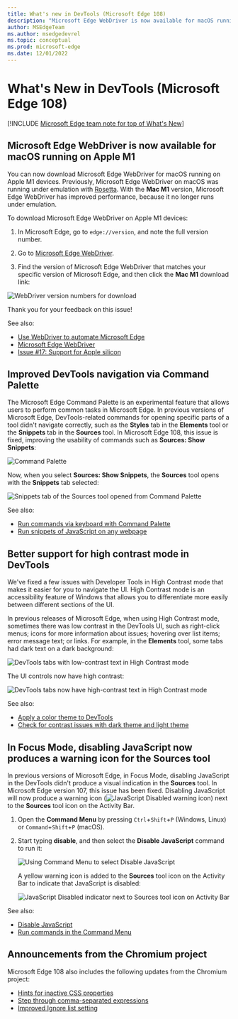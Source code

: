 ```yaml
---
title: What's new in DevTools (Microsoft Edge 108)
description: "Microsoft Edge WebDriver is now available for macOS running on Apple M1. Improved DevTools navigation via Command Palette. Better support for high contrast mode in DevTools. In Focus Mode, disabling JavaScript now produces a warning icon for the Sources tool.  And more."
author: MSEdgeTeam
ms.author: msedgedevrel
ms.topic: conceptual
ms.prod: microsoft-edge
ms.date: 12/01/2022
---
```

# What's New in DevTools (Microsoft Edge 108)

[!INCLUDE [Microsoft Edge team note for top of What's New](../../includes/edge-whats-new-note.md)]

<!-- find "todo" in this .md file -->


<!-- ====================================================================== -->
## Microsoft Edge WebDriver is now available for macOS running on Apple M1

<!-- Subtitle: On Apple M1 devices, Microsoft Edge WebDriver was previously running under emulation. Now, it will run faster without emulation. -->

You can now download Microsoft Edge WebDriver for macOS running on Apple M1 devices.  Previously, Microsoft Edge WebDriver on macOS was running under emulation with [Rosetta](https://support.apple.com/HT211861).  With the **Mac M1** version, Microsoft Edge WebDriver has improved performance, because it no longer runs under emulation.

To download Microsoft Edge WebDriver on Apple M1 devices:

1. In Microsoft Edge, go to `edge://version`, and note the full version number.

1. Go to [Microsoft Edge WebDriver](https://developer.microsoft.com/microsoft-edge/tools/webdriver/).

1. Find the version of Microsoft Edge WebDriver that matches your specific version of Microsoft Edge, and then click the **Mac M1** download link:

![WebDriver version numbers for download](./devtools-108-images/webdriver-versions.png)

Thank you for your feedback on this issue!

See also:
* [Use WebDriver to automate Microsoft Edge](../../../../webdriver-chromium/index.md)
* [Microsoft Edge WebDriver](https://developer.microsoft.com/microsoft-edge/tools/webdriver/)
* [Issue #17: Support for Apple silicon](https://github.com/MicrosoftEdge/EdgeWebDriver/issues/17)


<!-- ====================================================================== -->
## Improved DevTools navigation via Command Palette

<!-- Subtitle: This update fixes a bug related to opening DevTools from the Command Palette in Microsoft Edge. -->

The Microsoft Edge Command Palette is an experimental feature that allows users to perform common tasks in Microsoft Edge.  In previous versions of Microsoft Edge, DevTools-related commands for opening specific parts of a tool didn't navigate correctly, such as the **Styles** tab in the **Elements** tool or the **Snippets** tab in the **Sources** tool.  In Microsoft Edge 108, this issue is fixed, improving the usability of commands such as **Sources: Show Snippets**:

![Command Palette](./devtools-108-images/command-palette.png)

Now, when you select **Sources: Show Snippets**, the **Sources** tool opens with the **Snippets** tab selected:

![Snippets tab of the Sources tool opened from Command Palette](./devtools-108-images/command-palette-opened-snippets.png)

See also:
* [Run commands via keyboard with Command Palette](../../../experimental-features/edge-command-palette.md)
* [Run snippets of JavaScript on any webpage](../../../javascript/snippets.md)


<!-- ====================================================================== -->
## Better support for high contrast mode in DevTools

<!-- Subtitle: High Contrast Mode fixes. -->

We've fixed a few issues with Developer Tools in High Contrast mode that makes it easier for you to navigate the UI.  High Contrast mode is an accessibility feature of Windows that allows you to differentiate more easily between different sections of the UI.

In previous releases of Microsoft Edge, when using High Contrast mode, sometimes there was low contrast in the DevTools UI, such as right-click menus; icons for more information about issues; hovering over list items; error message text; or links.  For example, in the **Elements** tool, some tabs had dark text on a dark background:

![DevTools tabs with low-contrast text in High Contrast mode](./devtools-108-images/high-contrast-mode-low-contrast.png)
<!-- Desert theme, Edge 107 -->

The UI controls now have high contrast:

![DevTools tabs now have high-contrast text in High Contrast mode](./devtools-108-images/high-contrast-mode-high-contrast.png)
<!-- Desert theme, Edge 109 -->

See also:
* [Apply a color theme to DevTools](../../../customize/theme.md)
* [Check for contrast issues with dark theme and light theme](../../../accessibility/test-dark-mode.md)


<!-- ====================================================================== -->
## In Focus Mode, disabling JavaScript now produces a warning icon for the Sources tool

<!-- Subtitle: The Sources tool in Focus Mode will warn you when you disable JavaScript in the DevTools. -->

In previous versions of Microsoft Edge, in Focus Mode, disabling JavaScript in the DevTools didn't produce a visual indication in the **Sources** tool.  In Microsoft Edge version 107, this issue has been fixed.  Disabling JavaScript will now produce a warning icon (![JavaScript Disabled warning icon](./devtools-108-images/javascript-disabled-warning-icon.png)) next to the **Sources** tool icon on the Activity Bar.

1. Open the **Command Menu** by pressing `Ctrl`+`Shift`+`P` (Windows, Linux) or `Command`+`Shift`+`P` (macOS).

1. Start typing **disable**, and then select the **Disable JavaScript** command to run it:

   ![Using Command Menu to select Disable JavaScript](./devtools-108-images/disable-javascript.png)

   A yellow warning icon is added to the **Sources** tool icon on the Activity Bar to indicate that JavaScript is disabled:

   ![JavaScript Disabled indicator next to Sources tool icon on Activity Bar](./devtools-108-images/javascript-disabled.png)

See also:
* [Disable JavaScript](../../../javascript/disable.md)
* [Run commands in the Command Menu](../../../command-menu/index.md)


<!-- ====================================================================== -->
## Announcements from the Chromium project

Microsoft Edge 108 also includes the following updates from the Chromium project:

* [Hints for inactive CSS properties](https://developer.chrome.com/blog/new-in-devtools-108/#css-hint)
* [Step through comma-separated expressions](https://developer.chrome.com/blog/new-in-devtools-108/#debugging)
* [Improved Ignore list setting](https://developer.chrome.com/blog/new-in-devtools-108/#ignore-list)


<!-- ====================================================================== -->
<!-- uncomment if content is copied from developer.chrome.com to this page -->

<!-- > [!NOTE]
> Portions of this page are modifications based on work created and [shared by Google](https://developers.google.com/terms/site-policies) and used according to terms described in the [Creative Commons Attribution 4.0 International License](https://creativecommons.org/licenses/by/4.0).
> The original page for announcements from the Chromium project is [What's New in DevTools (Chrome 108)](https://developer.chrome.com/blog/new-in-devtools-108) and is authored by [Jecelyn Yeen](https://developers.google.com/web/resources/contributors#jecelynyeen) (Developer advocate working on Chrome DevTools at Google). -->


<!-- ====================================================================== -->
<!-- uncomment if content is copied from developer.chrome.com to this page -->

<!-- [![Creative Commons License](../../../../media/cc-logo/88x31.png)](https://creativecommons.org/licenses/by/4.0)
This work is licensed under a [Creative Commons Attribution 4.0 International License](https://creativecommons.org/licenses/by/4.0). -->
